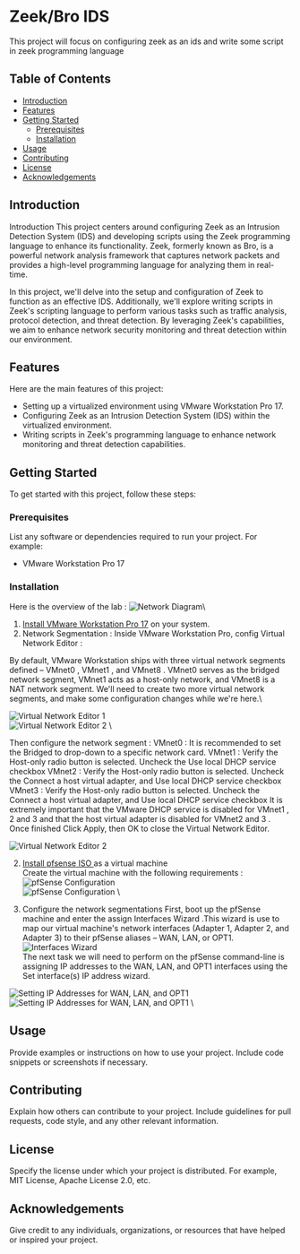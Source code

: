 # Zeek/Bro IDS

This project will focus on configuring zeek as an ids and write some script in zeek programming language

## Table of Contents

- [Introduction](#introduction)
- [Features](#features)
- [Getting Started](#getting-started)
  - [Prerequisites](#prerequisites)
  - [Installation](#installation)
- [Usage](#usage)
- [Contributing](#contributing)
- [License](#license)
- [Acknowledgements](#acknowledgements)

## Introduction


Introduction
This project centers around configuring Zeek as an Intrusion Detection System (IDS) and developing scripts using the Zeek programming language to enhance its functionality. Zeek, formerly known as Bro, is a powerful network analysis framework that captures network packets and provides a high-level programming language for analyzing them in real-time.

In this project, we'll delve into the setup and configuration of Zeek to function as an effective IDS. Additionally, we'll explore writing scripts in Zeek's scripting language to perform various tasks such as traffic analysis, protocol detection, and threat detection. By leveraging Zeek's capabilities, we aim to enhance network security monitoring and threat detection within our environment.

## Features

Here are the main features of this project:
- Setting up a virtualized environment using VMware Workstation Pro 17.
- Configuring Zeek as an Intrusion Detection System (IDS) within the virtualized environment.
- Writing scripts in Zeek's programming language to enhance network monitoring and threat detection capabilities.

## Getting Started

To get started with this project, follow these steps:

### Prerequisites

List any software or dependencies required to run your project. For example:
- VMware Workstation Pro 17

### Installation
Here is the overview of the lab : 
![Network Diagram](image/Lab_network.png)\

1. [Install VMware Workstation Pro 17](https://www.vmware.com/products/workstation-pro/workstation-pro-evaluation.html) on your system.
2. Network Segmentation : 
Inside VMware Workstation Pro, config Virtual Network Editor :

By default, VMware Workstation ships with three virtual network segments defined – VMnet0 ,
VMnet1 , and VMnet8 . VMnet0 serves as the bridged network segment, VMnet1 acts as a host-only
network, and VMnet8 is a NAT network segment. We'll need to create two more virtual
network segments, and make some configuration changes while we're here.\

![Virtual Network Editor 1](image/image2.png)\
![Virtual Network Editor 2](image/image.png) \

Then configure the network segment :
VMnet0 : It is recommended to set the Bridged to drop-down to a specific network card.
VMnet1 : Verify the Host-only radio button is selected. Uncheck the Use local DHCP service checkbox
VMnet2 : Verify the Host-only radio button is selected. Uncheck the Connect a host virtual adapter, and Use local
DHCP service checkbox
VMnet3 : Verify the Host-only radio button is selected. Uncheck the Connect a host virtual adapter, and Use local
DHCP service checkbox
It is extremely important that the VMware DHCP service is disabled for VMnet1 , 2 and 3 and that the host virtual
adapter is disabled for VMnet2 and 3 . Once finished Click Apply, then OK to close the Virtual Network Editor.

![Virtual Network Editor 2](image/image3.png)

2. [Install pfsense ISO ](https://www.pfsense.org/download) as a virtual machine\
Create the virtual machine with the following requirements :
![pfSense Configuration](image/image4.png) \
![pfSense Configuration](image/image5.png) \

3. Configure the network segmentations 
First, boot up the pfSense machine and enter the assign Interfaces Wizard .This wizard is use to map our virtual machine's
network interfaces (Adapter 1, Adapter 2, and Adapter 3) to their pfSense aliases – WAN, LAN, or OPT1.\
![Interfaces Wizard](image/image6.png) \
The next task we will need to perform on the pfSense command-line is assigning IP addresses to
the WAN, LAN, and OPT1 interfaces using the Set interface(s) IP address wizard.

![Setting IP Addresses for WAN, LAN, and OPT1](image/image7.png) \
![Setting IP Addresses for WAN, LAN, and OPT1](image/image8.png) \




## Usage

Provide examples or instructions on how to use your project. Include code snippets or screenshots if necessary.

## Contributing

Explain how others can contribute to your project. Include guidelines for pull requests, code style, and any other relevant information.

## License

Specify the license under which your project is distributed. For example, MIT License, Apache License 2.0, etc.

## Acknowledgements

Give credit to any individuals, organizations, or resources that have helped or inspired your project.

